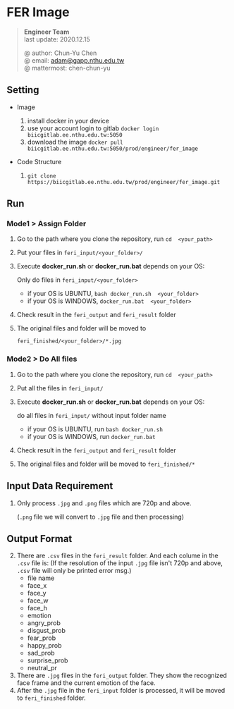# FER Image
> **Engineer Team**  
> last update: 2020.12.15    
> 
> @ author: Chun-Yu Chen  
> @ email: adam@gapp.nthu.edu.tw  
> @ mattermost: chen-chun-yu  


## Setting
* Image    
	1. install docker in your device
	2. use your account login to gitlab `docker login biicgitlab.ee.nthu.edu.tw:5050`
	3. download the image `docker pull biicgitlab.ee.nthu.edu.tw:5050/prod/engineer/fer_image`

* Code Structure
	1. `git clone https://biicgitlab.ee.nthu.edu.tw/prod/engineer/fer_image.git`

## Run 

### Mode1 > Assign Folder 

1. Go to the path where you clone the repository, run `cd  <your_path>`

2. Put your files in `feri_input/<your_folder>/` 
  
3. Execute **docker_run.sh** or **docker_run.bat** depends on your OS:     
     
   Only do files in `feri_input/<your_folder>`    
   * if your OS is UBUNTU, `bash docker_run.sh  <your_folder>`   
   * if your OS is WINDOWS, `docker_run.bat  <your_folder>`

4. Check result in the `feri_output` and `feri_result` folder 
5. The original files and folder will be moved to 
	
	`feri_finished/<your_folder>/*.jpg`  

### Mode2 > Do All files

1. Go to the path where you clone the repository, run `cd  <your_path>`

2. Put all the files in `feri_input/` 

3. Execute **docker_run.sh** or **docker_run.bat** depends on your OS:     
     
   do all files in `feri_input/` without input folder name
	* if your OS is UBUNTU, run `bash docker_run.sh`
	* if your OS is WINDOWS, run `docker_run.bat` 

4. Check result in the `feri_output` and `feri_result` folder 
5. The original files and folder will be moved to `feri_finished/*`

## Input Data Requirement
1. Only process `.jpg` and `.png` files which are 720p and above.

    (`.png` file we will convert to `.jpg` file and then processing)

## Output Format
2. There are `.csv` files in the `feri_result` folder. And each colume in the `.csv` file is:
    (If the resolution of the input `.jpg` file isn't 720p and above, `.csv` file will only be printed error msg.)
    * file name
    * face_x
    * face_y
    * face_w
    * face_h
    * emotion
    * angry_prob
    * disgust_prob
    * fear_prob
    * happy_prob
    * sad_prob
    * surprise_prob
    * neutral_pr
3. There are `.jpg` files in the `feri_output` folder. They show the recognized face frame and the current emotion of the face.
4. After the `.jpg` file in the `feri_input` folder is processed, it will be moved to `feri_finished` folder.
